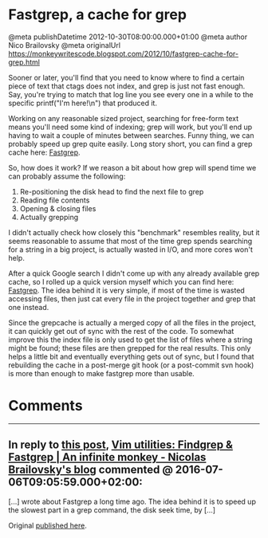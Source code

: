 # Fastgrep, a cache for grep

@meta publishDatetime 2012-10-30T08:00:00.000+01:00
@meta author Nico Brailovsky
@meta originalUrl https://monkeywritescode.blogspot.com/2012/10/fastgrep-cache-for-grep.html

Sooner or later, you'll find that you need to know where to find a certain piece of text that ctags does not index, and grep is just not fast enough. Say, you're trying to match that log line you see every one in a while to the specific printf("I'm here!\n") that produced it.

Working on any reasonable sized project, searching for free-form text means you'll need some kind of indexing; grep will work, but you'll end up having to wait a couple of minutes between searches. Funny thing, we can probably speed up grep quite easily. Long story short, you can find a grep cache here: [Fastgrep](https://github.com/nicolasbrailo/Nico.rc/blob/master/fastgrep.sh).

So, how does it work? If we reason a bit about how grep will spend time we can probably assume the following:
1. Re-positioning the disk head to find the next file to grep
2. Reading file contents
3. Opening & closing files
4. Actually grepping

I didn't actually check how closely this "benchmark" resembles reality, but it seems reasonable to assume that most of the time grep spends searching for a string in a big project, is actually wasted in I/O, and more cores won't help.

After a quick Google search I didn't come up with any already available grep cache, so I rolled up a quick version myself which you can find here: [Fastgrep](https://github.com/nicolasbrailo/Nico.rc/blob/master/fastgrep.sh). The idea behind it is very simple, if most of the time is wasted accessing files, then just cat every file in the project together and grep that one instead.

Since the grepcache is actually a merged copy of all the files in the project, it can quickly get out of sync with the rest of the code. To somewhat improve this the index file is only used to get the list of files where a string might be found; these files are then grepped for the real results. This only helps a little bit and eventually everything gets out of sync, but I found that rebuilding the cache in a post-merge git hook (or a post-commit svn hook) is more than enough to make fastgrep more than usable.


# Comments

---
## In reply to [this post](), [Vim utilities: Findgrep & Fastgrep | An infinite monkey - Nicolas Brailovsky&#39;s blog](md_blog/2016/0706_VimutilitiesFindgrepFastgrep.md) commented @ 2016-07-06T09:05:59.000+02:00:

[...] wrote about Fastgrep a long time ago. The idea behind it is to speed up the slowest part in a grep command, the disk seek time, by [...]

Original [published here](md_blog/2012/1030_Fastgrepacacheforgrep.md).
